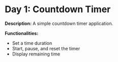 # Day 1: Countdown Timer

**Description:** A simple countdown timer application.

**Functionalities:**

- Set a time duration
- Start, pause, and reset the timer
- Display remaining time
